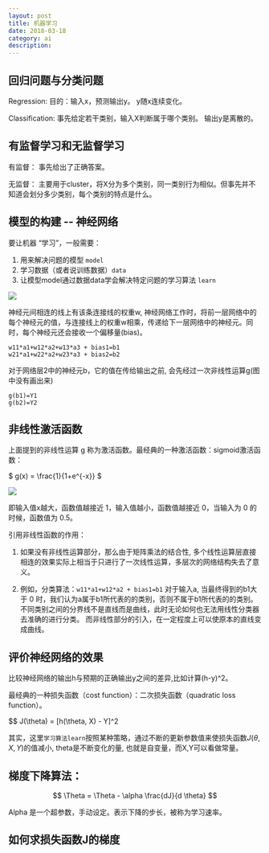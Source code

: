 ```yaml
---
layout: post
title: 机器学习
date: 2018-03-18
category: ai
description: 
---
```


## 回归问题与分类问题

Regression: 
目的：输入x，预测输出y。
y随x连续变化。

Classification:
事先给定若干类别，输入X判断属于哪个类别。
输出y是离散的。

## 有监督学习和无监督学习

有监督：
事先给出了正确答案。

无监督：
主要用于cluster，将X分为多个类别，同一类别行为相似。但事先并不知道会划分多少类别，每个类别的特点是什么。

## 模型的构建 -- 神经网络

要让机器 “学习”，一般需要：
1. 用来解决问题的模型 `model`
2. 学习数据（或者说训练数据）`data`
3. 让模型model通过数据data学会解决特定问题的学习算法 `learn`


![](https://dn-anything-about-doc.qbox.me/document-uid49570labid2864timestamp1493273626507.png)

神经元间相连的线上有该条连接线的权重w, 神经网络工作时，将前一层网络中的每个神经元的值，与连接线上的权重w相乘，传递给下一层网络中的神经元。同时，每个神经元还会接收一个偏移量(bias)。

```
w11*a1+w12*a2+w13*a3 + bias1=b1
w21*a1+w22*a2+w23*a3 + bias2=b2
```

对于网络层2中的神经元b，它的值在传给输出之前, 会先经过一次非线性运算g(图中没有画出来)

```
g(b1)=Y1  
g(b2)=Y2
```

## 非线性激活函数

上面提到的非线性运算 g 称为激活函数。最经典的一种激活函数：sigmoid激活函数：

$ g(x) = \frac{1}{1+e^{-x}} $ 

![](https://dn-anything-about-doc.qbox.me/document-uid49570labid2864timestamp1493102593501.png)

即输入值x越大，函数值越接近 1，输入值越小，函数值越接近 0，当输入为 0 的时候，函数值为 0.5。

引用非线性函数的作用：

1. 如果没有非线性运算部分，那么由于矩阵乘法的结合性, 多个线性运算层直接相连的效果实际上相当于只进行了一次线性运算，多层次的网络结构失去了意义。


2. 例如，分类算法：`w11*a1+w12*a2 + bias1=b1` 对于输入a, 当最终得到的b1大于 0 时，我们认为a属于b1所代表的的类别，否则不属于b1所代表的的类别。不同类别之间的分界线不是直线而是曲线，此时无论如何也无法用线性分类器去准确的进行分类。 而非线性部分的引入，在一定程度上可以使原本的直线变成曲线。

## 评价神经网络的效果

比较神经网络的输出h与预期的正确输出y之间的差异,比如计算(h-y)^2。

最经典的一种损失函数（cost function）：二次损失函数（quadratic loss function）。

$$ J(\theta) = [h(\theta, X) - Y]^2

其实，这里`学习算法learn`按照某种策略，通过不断的更新参数值来使损失函数$J(\theta,X,Y)$的值减小, theta是不断变化的量, 也就是自变量，而X,Y可以看做常量。


## 梯度下降算法：

$$ \Theta = \Theta - \alpha \frac{dJ}{d \theta} $$

Alpha 是一个超参数，手动设定。表示下降的步长，被称为学习速率。

## 如何求损失函数J的梯度

